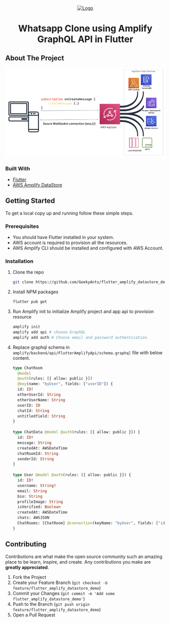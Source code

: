 <!-- [![LinkedIn][linkedin-shield]][https://www.linkedin.com/in/viral-sangani/]
 -->

<!-- PROJECT LOGO -->

<br /><p align="center"><a href="https://github.com/GeekyAnts/flutter_amplify_graphql_demo"><img src="assets/demo.gif" alt="Logo"></a><h1 align="center">Whatsapp Clone using Amplify GraphQL API in Flutter</h1></p>

## About The Project

![product-screenshot](./assets/image-1.png)

### Built With

- [Flutter](https://flutter.dev/)
- [AWS Amplify DataStore](https://docs.amplify.aws/lib/datastore/getting-started/q/platform/flutter)

<!-- GETTING STARTED -->

## Getting Started

To get a local copy up and running follow these simple steps.

### Prerequisites

- You should have Flutter installed in your system.
- AWS account is required to provision all the resources.
- AWS Amplify CLI should be installed and configured with AWS Account.

### Installation

1. Clone the repo

   ```sh
   git clone https://github.com/GeekyAnts/flutter_amplify_datastore_demo
   ```

2. Install NPM packages

   ```sh
   flutter pub get
   ```

3. Run Amplify init to initialize Amplify project and app api to provision resource

   ```sh
   amplify init
   amplify add api # choose GraphQL
   amplify add auth # Choose email and password authentication.
   ```

4. Replace graphql schema in `amplify/backend/api/FlutterAmplifyApi/schema.graphql` file with below content.

   ```graphql
   type ChatRoom
     @model
     @auth(rules: [{ allow: public }])
     @key(name: "byUser", fields: ["userID"]) {
     id: ID!
     otherUserId: String
     otherUserName: String
     userID: ID
     chatId: String
     untitledfield: String
   }

   type ChatData @model @auth(rules: [{ allow: public }]) {
     id: ID!
     message: String
     createdAt: AWSDateTime
     chatRoomId: String
     senderId: String
   }

   type User @model @auth(rules: [{ allow: public }]) {
     id: ID!
     username: String!
     email: String
     bio: String
     profileImage: String
     isVerified: Boolean
     createdAt: AWSDateTime
     chats: AWSJSON
     ChatRooms: [ChatRoom] @connection(keyName: "byUser", fields: ["id"])
   }
   ```

<!-- CONTRIBUTING -->

## Contributing

Contributions are what make the open source community such an amazing place to be learn, inspire, and create. Any contributions you make are **greatly appreciated**.

1. Fork the Project
2. Create your Feature Branch (`git checkout -b feature/flutter_amplify_datastore_demo`)
3. Commit your Changes (`git commit -m 'Add some flutter_amplify_datastore_demo'`)
4. Push to the Branch (`git push origin feature/flutter_amplify_datastore_demo`)
5. Open a Pull Request
